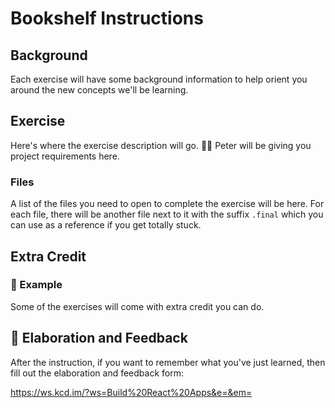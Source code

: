 # Bookshelf Instructions

## Background

Each exercise will have some background information to help orient you around
the new concepts we'll be learning.

## Exercise

Here's where the exercise description will go. 👨‍💼 Peter will be giving you
project requirements here.

### Files

A list of the files you need to open to complete the exercise will be here. For
each file, there will be another file next to it with the suffix `.final` which
you can use as a reference if you get totally stuck.

## Extra Credit

### 💯 Example

Some of the exercises will come with extra credit you can do.

## 🦉 Elaboration and Feedback

After the instruction, if you want to remember what you've just learned, then
fill out the elaboration and feedback form:

https://ws.kcd.im/?ws=Build%20React%20Apps&e=&em=
